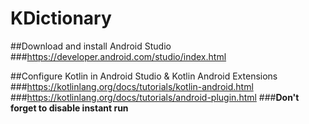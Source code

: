 # KDictionary

##Download and install Android Studio
###https://developer.android.com/studio/index.html

##Configure Kotlin in Android Studio & Kotlin Android Extensions
###https://kotlinlang.org/docs/tutorials/kotlin-android.html
###https://kotlinlang.org/docs/tutorials/android-plugin.html
###**Don't forget to disable instant run**
